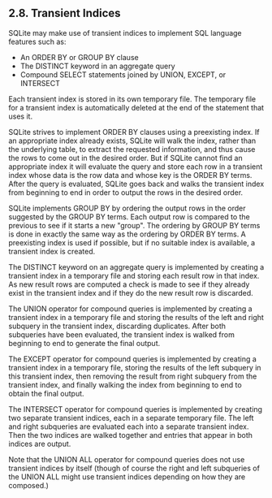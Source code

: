 ## 2\.8\. Transient Indices



SQLite may make use of transient indices to
implement SQL language features such as:



* An ORDER BY or GROUP BY clause
* The DISTINCT keyword in an aggregate query
* Compound SELECT statements joined by UNION, EXCEPT, or INTERSECT



Each transient index is stored in its own temporary file.
The temporary file for a transient index is automatically deleted
at the end of the statement that uses it.




SQLite strives to implement ORDER BY clauses using a preexisting
index. If an appropriate index already exists, SQLite will walk
the index, rather than the underlying table, to extract the 
requested information, and thus cause the rows to come out in
the desired order. But if SQLite cannot find an appropriate index
it will evaluate the query and store each row in a transient index
whose data is the row data and whose key is the ORDER BY terms.
After the query is evaluated, SQLite goes back and walks the
transient index from beginning to end in order to output the
rows in the desired order.




SQLite implements GROUP BY by ordering the output rows in the
order suggested by the GROUP BY terms. Each output row is
compared to the previous to see if it starts a new "group".
The ordering by GROUP BY terms is done in exactly the same way
as the ordering by ORDER BY terms. A preexisting index is used
if possible, but if no suitable index is available, a transient
index is created.




The DISTINCT keyword on an aggregate query is implemented by
creating a transient index in a temporary file and storing
each result row in that index. As new result rows are computed
a check is made to see if they already exist in the transient
index and if they do the new result row is discarded.




The UNION operator for compound queries is implemented by creating
a transient index in a temporary file and storing the results
of the left and right subquery in the transient index, discarding
duplicates. After both subqueries have been evaluated, the
transient index is walked from beginning to end to generate the final output.




The EXCEPT operator for compound queries is implemented by creating
a transient index in a temporary file, storing the results of the
left subquery in this transient index, then removing the result 
from right subquery from the transient index, and finally walking
the index from beginning to end to obtain the final output.




The INTERSECT operator for compound queries is implemented by
creating two separate transient indices, each in a separate
temporary file. The left and right subqueries are evaluated
each into a separate transient index. Then the two indices
are walked together and entries that appear in both indices
are output.




Note that the UNION ALL operator for compound queries does not
use transient indices by itself (though of course the right
and left subqueries of the UNION ALL might use transient indices
depending on how they are composed.)




